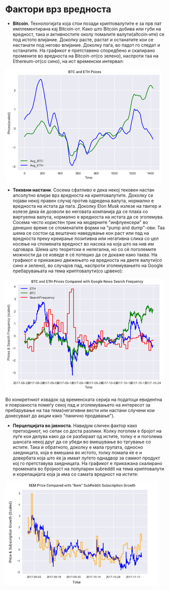 # Фактори врз вредноста

- **Bitcoin**. Технологијата која стои позади криптовалутите е за прв пат имплементирана кај Bitcoin-от. Како што Bitcoin добива или губи на вредност, така и активностите околу помалите валути(altcoin-ите) се под истото влијание. Доколку расте, растат и останатите кои се настанати под негово влијание. Доколку паѓа, во падот го следат и останатите. На графикот е претставено споредбено и скалирано промените во вредноста на Bitcoin-от(со зелено), наспроти таа на Ethereum-от(со сино), на ист временски интервал:

![btc-eth](./media/btc-eth.png)

- **Тековни настани**. Сосема сфатливо е дека некој тековен настан апсолутно влијае врз вредноста на криптовалутите. Доколку се појави некој правен случај против одредена валута, нормално е вредноста на истата да паѓа. Доколку Elon Musk излезе на твитер и излезе дека ќе дозволи во неговата компанија да се плаќа со виртуелна валута, нормално е вредноста на истата да се зголемува. Сосема често користен трик на модерните "инфлуенсери" во денешно време се споменатите форми на "pump and dump"-ови. Таа шема се состои од вештачко наведување кон раст или пад на вредноста преку креирање позитивна или негативна слика со цел носење на спомената вредност во насока на која што на нив им одговара. Шема што теоретски е нелегална, но со сè поголемите можности да се изведе е сè потешко да се докаже како таква. На графикот е прикажано движењето на вредноста на двете валути(со сино и зелено), во случајов пад, наспроти зголемувањето на Google пребарувањата на тема криптовалути(со црвено):

![google-searches](./media/google-searches.png)

Во конкретниот извадок од временската серија на податоци евидентна е поврзаноста помеѓу секој пад и зголемувањето на интересот за пребарување на таа тема(негативни вести или настани случени кои донесуваат до акции како "панично продавање").

- **Перцепцијата во јавноста**. Навидум сличен фактор како претходниот, но сепак со доста разлики. Колку поголем е бројот на луѓе кои делува како да се разбираат од истите, толку е и поголема шансата некој друг да се убеди во вмешување во тргување со истите. Така и обратното, доколку е мала групата, односно заедницата, која е вмешана во истото, толку помала ќе е и довербата која што ќе ја имаат луѓето однадвор за самиот продукт кој го претставува заедницата. На графикот е прикажана скалирано промената во бројност на популарен subreddit на тема криптовалути и корелацијата која ја има со самата вредност на истите:

![value](./media/value.png)